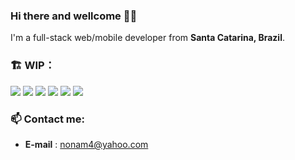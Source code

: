 ### Hi there and wellcome :wave::grin:

I'm a full-stack web/mobile developer from **Santa Catarina, Brazil**.

### 🏗️ WIP：

<code><img src="https://img.shields.io/badge/typescript-%23007ACC.svg?style=for-the-badge&logo=typescript&logoColor=white"/></code>
<code><img src="https://img.shields.io/badge/react-%2320232a.svg?style=for-the-badge&logo=react&logoColor=%2361DAFB"/></code>
<code><img src="https://img.shields.io/badge/react_native-%2320232a.svg?style=for-the-badge&logo=react&logoColor=%2361DAFB"/></code>
<code><img src="https://img.shields.io/badge/node.js-6DA55F?style=for-the-badge&logo=node.js&logoColor=white"/></code>
<code><img src="https://img.shields.io/badge/Firebase-039BE5?style=for-the-badge&logo=Firebase&logoColor=white"/></code>
<code><img src="https://img.shields.io/badge/Next-black?style=for-the-badge&logo=next.js&logoColor=white"/></code>

### 📫 Contact me:

- **E-mail** : nonam4@yahoo.com
